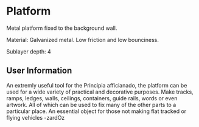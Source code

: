 # Platform
Metal platform fixed to the background wall.

Material: Galvanized metal. Low friction and low bounciness.

Sublayer depth: 4

## User Information
An extremly useful tool for the Principia afficianado, the platform can be used for a wide variety of practical and decorative purposes. Make tracks, ramps, ledges, walls, ceilings, containers, guide rails, words or even artwork. All of which can be used to fix many of the other parts to a particular place. An essential object for those not making flat tracked or flying vehicles -zardOz